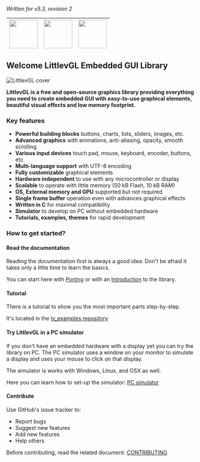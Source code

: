 *Written for v5.3, revision 2*

|[<img src="https://raw.githubusercontent.com/hjnilsson/country-flags/master/png100px/gb.png" width="75px">](http://doc.littlevgl.com/) | [<img src="https://raw.githubusercontent.com/hjnilsson/country-flags/master/png100px/es.png" width="75px">](http://doc.littlevgl.com/locale/es) | [<img src="https://raw.githubusercontent.com/hjnilsson/country-flags/master/png100px/tr.png" width="75px">](http://doc.littlevgl.com/locale/tr) |
|-----|-----|-----|

## Welcome LittlevGL Embedded GUI Library

![LittlevGL cover](https://littlevgl.com/docs/themes/lv_theme_intro.png)

**LittlevGL is a free and open-source graphics library providing everything you need to create embedded GUI with easy-to-use graphical elements, beautiful visual effects and low memory footprint.**

### Key features
* **Powerful building blocks** buttons, charts, lists, sliders, images, etc.
* **Advanced graphics** with animations, anti-aliasing, opacity, smooth scrolling
* **Various input devices** touch pad, mouse, keyboard, encoder, buttons, etc.
* **Multi-language support** with UTF-8 encoding
* **Fully customizable** graphical elements
* **Hardware independent** to use with any microcontroller or display
* **Scalable** to operate with little memory (50 kB Flash, 10 kB RAM)
* **OS, External memory and GPU** supported but not required
* **Single frame buffer** operation even with advances graphical effects
* **Written in C** for maximal compatibility
* **Simulator** to develop on PC without embedded hardware
* **Tutorials, examples, themes** for rapid development

### How to get started?

#### Read the documentation
Reading the documentation first is always a good idea. Don't be afraid it takes only a little time to learn the basics.

You can start here with [Porting](/Porting) or with an [Introduction](/Objects) to the library.

#### Tutorial
There is a tutorial to show you the most important parts step-by-step.

It's located in the [lv_examples repository](https://github.com/littlevgl/lv_examples)

#### Try LittlevGL in a PC simulator
If you don't have an embedded hardware with a display yet you can try the library on PC. The PC simulator uses a window on your monitor to simulate a display and uses your mouse to click on that display.

The simulator is works with Windows, Linux, and OSX as well.

Here you can learn how to set-up the simulator: [PC simulator](/PC-simulator)

#### Contribute
Use GitHub's issue tracker to:
- Report bugs
- Suggest new features
- Add new features
- Help others

Before contributing, read the related document: [CONTRIBUTING](https://github.com/littlevgl/lvgl/blob/master/docs/CONTRIBUTING.md)
